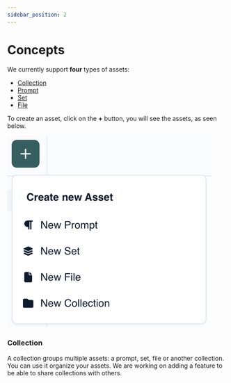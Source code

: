 ```yaml
---
sidebar_position: 2
---
```


# Concepts

We currently support **four** types of assets:

- [Collection](#collection)
- [Prompt](/concepts/Assets/Prompts)
- [Set](/concepts/Assets/sets)
- [File](/concepts/Assets/Files)

To create an asset, click on the **+** button, you will see the assets, as seen below.

![create_asset.png](../images/create_asset.png)

### Collection

A collection groups multiple assets: a prompt, set, file or another collection. You can use it organize your assets. We are working on adding a feature to be able to share collections with others.
